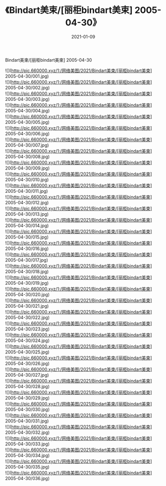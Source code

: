 ﻿---
layout: post
title:  《Bindart美束/[丽柜bindart美束] 2005-04-30》
date:   2021-01-09
img: http://pic.660000.xyz/1:/网络美图/2021/Bindart美束/[丽柜bindart美束] 2005-04-30/000.jpg
categories: [美女, 清纯, 唯美]
---

Bindart美束/[丽柜bindart美束] 2005-04-30

 ![](http://pic.660000.xyz/1:/网络美图/2021/Bindart美束/[丽柜bindart美束] 2005-04-30/001.jpg) <br>![](http://pic.660000.xyz/1:/网络美图/2021/Bindart美束/[丽柜bindart美束] 2005-04-30/002.jpg) <br>![](http://pic.660000.xyz/1:/网络美图/2021/Bindart美束/[丽柜bindart美束] 2005-04-30/003.jpg) <br>![](http://pic.660000.xyz/1:/网络美图/2021/Bindart美束/[丽柜bindart美束] 2005-04-30/004.jpg) <br>![](http://pic.660000.xyz/1:/网络美图/2021/Bindart美束/[丽柜bindart美束] 2005-04-30/005.jpg) <br>![](http://pic.660000.xyz/1:/网络美图/2021/Bindart美束/[丽柜bindart美束] 2005-04-30/006.jpg) <br>![](http://pic.660000.xyz/1:/网络美图/2021/Bindart美束/[丽柜bindart美束] 2005-04-30/007.jpg) <br>![](http://pic.660000.xyz/1:/网络美图/2021/Bindart美束/[丽柜bindart美束] 2005-04-30/008.jpg) <br>![](http://pic.660000.xyz/1:/网络美图/2021/Bindart美束/[丽柜bindart美束] 2005-04-30/009.jpg) <br>![](http://pic.660000.xyz/1:/网络美图/2021/Bindart美束/[丽柜bindart美束] 2005-04-30/010.jpg) <br>![](http://pic.660000.xyz/1:/网络美图/2021/Bindart美束/[丽柜bindart美束] 2005-04-30/011.jpg) <br>![](http://pic.660000.xyz/1:/网络美图/2021/Bindart美束/[丽柜bindart美束] 2005-04-30/012.jpg) <br>![](http://pic.660000.xyz/1:/网络美图/2021/Bindart美束/[丽柜bindart美束] 2005-04-30/013.jpg) <br>![](http://pic.660000.xyz/1:/网络美图/2021/Bindart美束/[丽柜bindart美束] 2005-04-30/014.jpg) <br>![](http://pic.660000.xyz/1:/网络美图/2021/Bindart美束/[丽柜bindart美束] 2005-04-30/015.jpg) <br>![](http://pic.660000.xyz/1:/网络美图/2021/Bindart美束/[丽柜bindart美束] 2005-04-30/016.jpg) <br>![](http://pic.660000.xyz/1:/网络美图/2021/Bindart美束/[丽柜bindart美束] 2005-04-30/017.jpg) <br>![](http://pic.660000.xyz/1:/网络美图/2021/Bindart美束/[丽柜bindart美束] 2005-04-30/018.jpg) <br>![](http://pic.660000.xyz/1:/网络美图/2021/Bindart美束/[丽柜bindart美束] 2005-04-30/019.jpg) <br>![](http://pic.660000.xyz/1:/网络美图/2021/Bindart美束/[丽柜bindart美束] 2005-04-30/020.jpg) <br>![](http://pic.660000.xyz/1:/网络美图/2021/Bindart美束/[丽柜bindart美束] 2005-04-30/021.jpg) <br>![](http://pic.660000.xyz/1:/网络美图/2021/Bindart美束/[丽柜bindart美束] 2005-04-30/022.jpg) <br>![](http://pic.660000.xyz/1:/网络美图/2021/Bindart美束/[丽柜bindart美束] 2005-04-30/023.jpg) <br>![](http://pic.660000.xyz/1:/网络美图/2021/Bindart美束/[丽柜bindart美束] 2005-04-30/024.jpg) <br>![](http://pic.660000.xyz/1:/网络美图/2021/Bindart美束/[丽柜bindart美束] 2005-04-30/025.jpg) <br>![](http://pic.660000.xyz/1:/网络美图/2021/Bindart美束/[丽柜bindart美束] 2005-04-30/026.jpg) <br>![](http://pic.660000.xyz/1:/网络美图/2021/Bindart美束/[丽柜bindart美束] 2005-04-30/027.jpg) <br>![](http://pic.660000.xyz/1:/网络美图/2021/Bindart美束/[丽柜bindart美束] 2005-04-30/028.jpg) <br>![](http://pic.660000.xyz/1:/网络美图/2021/Bindart美束/[丽柜bindart美束] 2005-04-30/029.jpg) <br>![](http://pic.660000.xyz/1:/网络美图/2021/Bindart美束/[丽柜bindart美束] 2005-04-30/030.jpg) <br>![](http://pic.660000.xyz/1:/网络美图/2021/Bindart美束/[丽柜bindart美束] 2005-04-30/031.jpg) <br>![](http://pic.660000.xyz/1:/网络美图/2021/Bindart美束/[丽柜bindart美束] 2005-04-30/032.jpg) <br>![](http://pic.660000.xyz/1:/网络美图/2021/Bindart美束/[丽柜bindart美束] 2005-04-30/033.jpg) <br>![](http://pic.660000.xyz/1:/网络美图/2021/Bindart美束/[丽柜bindart美束] 2005-04-30/034.jpg) <br>![](http://pic.660000.xyz/1:/网络美图/2021/Bindart美束/[丽柜bindart美束] 2005-04-30/035.jpg) <br>![](http://pic.660000.xyz/1:/网络美图/2021/Bindart美束/[丽柜bindart美束] 2005-04-30/036.jpg) <br>